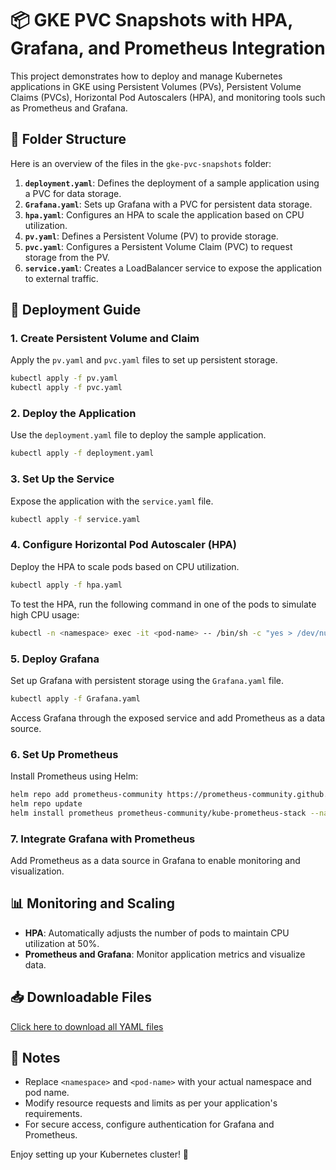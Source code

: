
# 📦 GKE PVC Snapshots with HPA, Grafana, and Prometheus Integration

This project demonstrates how to deploy and manage Kubernetes applications in GKE using Persistent Volumes (PVs), Persistent Volume Claims (PVCs), Horizontal Pod Autoscalers (HPA), and monitoring tools such as Prometheus and Grafana.

## 📂 Folder Structure

Here is an overview of the files in the `gke-pvc-snapshots` folder:

1. **`deployment.yaml`**: Defines the deployment of a sample application using a PVC for data storage.
2. **`Grafana.yaml`**: Sets up Grafana with a PVC for persistent data storage.
3. **`hpa.yaml`**: Configures an HPA to scale the application based on CPU utilization.
4. **`pv.yaml`**: Defines a Persistent Volume (PV) to provide storage.
5. **`pvc.yaml`**: Configures a Persistent Volume Claim (PVC) to request storage from the PV.
6. **`service.yaml`**: Creates a LoadBalancer service to expose the application to external traffic.

## 🚀 Deployment Guide

### 1. **Create Persistent Volume and Claim**
Apply the `pv.yaml` and `pvc.yaml` files to set up persistent storage.

```bash
kubectl apply -f pv.yaml
kubectl apply -f pvc.yaml
```

### 2. **Deploy the Application**
Use the `deployment.yaml` file to deploy the sample application.

```bash
kubectl apply -f deployment.yaml
```

### 3. **Set Up the Service**
Expose the application with the `service.yaml` file.

```bash
kubectl apply -f service.yaml
```

### 4. **Configure Horizontal Pod Autoscaler (HPA)**
Deploy the HPA to scale pods based on CPU utilization.

```bash
kubectl apply -f hpa.yaml
```

To test the HPA, run the following command in one of the pods to simulate high CPU usage:

```bash
kubectl -n <namespace> exec -it <pod-name> -- /bin/sh -c "yes > /dev/null"
```

### 5. **Deploy Grafana**
Set up Grafana with persistent storage using the `Grafana.yaml` file.

```bash
kubectl apply -f Grafana.yaml
```

Access Grafana through the exposed service and add Prometheus as a data source.

### 6. **Set Up Prometheus**
Install Prometheus using Helm:

```bash
helm repo add prometheus-community https://prometheus-community.github.io/helm-charts
helm repo update
helm install prometheus prometheus-community/kube-prometheus-stack --namespace monitoring --create-namespace
```

### 7. **Integrate Grafana with Prometheus**
Add Prometheus as a data source in Grafana to enable monitoring and visualization.

## 📊 Monitoring and Scaling

- **HPA**: Automatically adjusts the number of pods to maintain CPU utilization at 50%.
- **Prometheus and Grafana**: Monitor application metrics and visualize data.

## 📥 Downloadable Files

[Click here to download all YAML files](https://github.com/niteshkumarm287/devops-1.1/archive/main.zip)

## 📝 Notes

- Replace `<namespace>` and `<pod-name>` with your actual namespace and pod name.
- Modify resource requests and limits as per your application's requirements.
- For secure access, configure authentication for Grafana and Prometheus.

Enjoy setting up your Kubernetes cluster! 🚀
